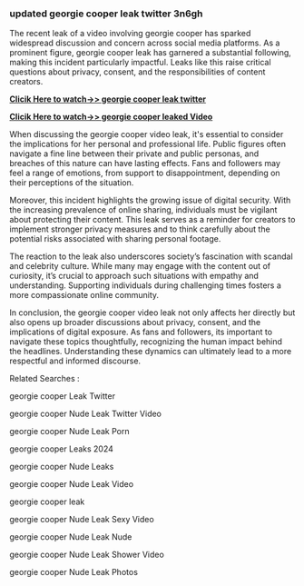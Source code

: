 ### updated georgie cooper leak twitter 3n6gh

The recent leak of a video involving georgie cooper has sparked widespread discussion and concern across social media platforms. As a prominent figure, georgie cooper leak has garnered a substantial following, making this incident particularly impactful. Leaks like this raise critical questions about privacy, consent, and the responsibilities of content creators.


**[Clicik Here to watch->> georgie cooper leak twitter ](http://xxxvd.top)**

**[Clicik Here to watch->> georgie cooper leaked Video](http://xxxvd.top)**


When discussing the georgie cooper video leak, it's essential to consider the implications for her personal and professional life. Public figures often navigate a fine line between their private and public personas, and breaches of this nature can have lasting effects. Fans and followers may feel a range of emotions, from support to disappointment, depending on their perceptions of the situation.

Moreover, this incident highlights the growing issue of digital security. With the increasing prevalence of online sharing, individuals must be vigilant about protecting their content. This leak serves as a reminder for creators to implement stronger privacy measures and to think carefully about the potential risks associated with sharing personal footage.

The reaction to the leak also underscores society’s fascination with scandal and celebrity culture. While many may engage with the content out of curiosity, it’s crucial to approach such situations with empathy and understanding. Supporting individuals during challenging times fosters a more compassionate online community.

In conclusion, the georgie cooper video leak not only affects her directly but also opens up broader discussions about privacy, consent, and the implications of digital exposure. As fans and followers, its important to navigate these topics thoughtfully, recognizing the human impact behind the headlines. Understanding these dynamics can ultimately lead to a more respectful and informed discourse.


Related Searches :

georgie cooper Leak Twitter

georgie cooper Nude Leak Twitter Video

georgie cooper Nude Leak Porn

georgie cooper Leaks 2024

georgie cooper Nude Leaks

georgie cooper Nude Leak  Video

 georgie cooper leak  

georgie cooper Nude Leak Sexy Video

georgie cooper Nude Leak Nude

georgie cooper Nude Leak Shower Video

georgie cooper Nude Leak Photos

